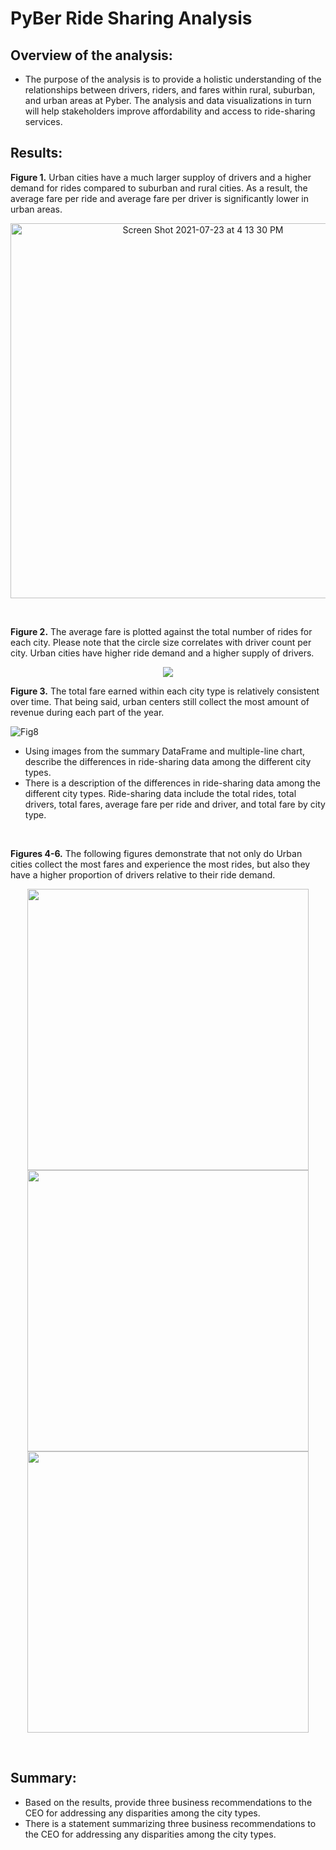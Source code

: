 # PyBer Ride Sharing Analysis

## Overview of the analysis: 
- The purpose of the analysis is to provide a holistic understanding of the relationships between drivers, riders, and fares within rural, suburban, and urban areas at Pyber. The analysis and data visualizations in turn will help stakeholders improve affordability and access to ride-sharing services.

## Results: 

**Figure 1.** Urban cities have a much larger supploy of drivers and a higher demand for rides compared to suburban and rural cities. As a result, the average fare per ride and average fare per driver is significantly lower in urban areas. 
<p align="center">
<img width="600" alt="Screen Shot 2021-07-23 at 4 13 30 PM" src="https://user-images.githubusercontent.com/10199828/126836372-dbacf901-84ed-46f9-a18a-24259bf07c6e.png">
</p>
<br />

**Figure 2.** The average fare is plotted against the total number of rides for each city. Please note that the circle size correlates with driver count per city. Urban cities have higher ride demand and a higher supply of drivers. 
<p align="center">
  <img src="https://user-images.githubusercontent.com/10199828/126842225-8465dd10-b10e-4bfc-8861-a4f4cd1fc1c1.png" />
</p>

**Figure 3.** The total fare earned within each city type is relatively consistent over time. That being said, urban centers still collect the most amount of revenue during each part of the year.

![Fig8](https://user-images.githubusercontent.com/10199828/126834040-ffde2a19-1024-47c9-aa42-b11fad9cfaff.png)

- Using images from the summary DataFrame and multiple-line chart, describe the differences in ride-sharing data among the different city types.
- There is a description of the differences in ride-sharing data among the different city types. Ride-sharing data include the total rides, total drivers, total fares, average fare per ride and driver, and total fare by city type.
<br />

**Figures 4-6.** The following figures demonstrate that not only do Urban cities collect the most fares and experience the most rides, but also they have a higher proportion of drivers relative to their ride demand. 

<p align="center">
  <img src="https://user-images.githubusercontent.com/10199828/126840065-859a3b8a-8816-48b9-b136-7456df2f377e.png" width="450" />
  <img src="https://user-images.githubusercontent.com/10199828/126840075-32d6278b-b871-41ab-96af-e7d9e0f20f6a.png" width="450" />
  <img src ="https://user-images.githubusercontent.com/10199828/126840082-e85fcf1c-3622-4f99-87e1-82fd42368b1c.png" width="450" />
</p>
<br />



## Summary: 
- Based on the results, provide three business recommendations to the CEO for addressing any disparities among the city types.
- There is a statement summarizing three business recommendations to the CEO for addressing any disparities among the city types.
